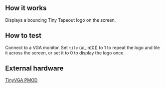<!---

This file is used to generate your project datasheet. Please fill in the information below and delete any unused
sections.

You can also include images in this folder and reference them in the markdown. Each image must be less than
512 kb in size, and the combined size of all images must be less than 1 MB.
-->

## How it works

Displays a bouncing Tiny Tapeout logo on the screen.

## How to test

Connect to a VGA monitor. Set `tile` (ui_in[0]) to 1 to repeat the logo and tile it across the screen, or set it to 0 to display the logo once.

## External hardware

[TinyVGA PMOD](https://github.com/mole99/tiny-vga)
